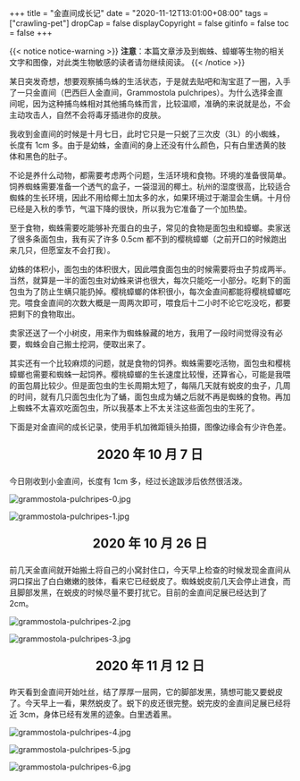 +++
title = "金直间成长记"
date = "2020-11-12T13:01:00+08:00"
tags = ["crawling-pet"]
dropCap = false
displayCopyright = false
gitinfo = false
toc = false
+++

{{< notice notice-warning >}}
<strong>注意</strong>：本篇文章涉及到蜘蛛、蟑螂等生物的相关文字和图像，对此类生物敏感的读者请勿继续阅读。
{{< /notice >}}

某日突发奇想，想要观察捕鸟蛛的生活状态，于是就去贴吧和淘宝逛了一圈，入手了一只金直间（巴西巨人金直间，Grammostola pulchripes）。为什么选择金直间呢，因为这种捕鸟蛛相对其他捕鸟蛛而言，比较温顺，准确的来说就是怂，不会主动攻击人，自然不会将毒牙插进你的皮肤。

我收到金直间的时候是十月七日，此时它只是一只蜕了三次皮（3L）的小蜘蛛，长度有 1cm 多。由于是幼蛛，金直间的身上还没有什么颜色，只有白里透黄的肢体和黑色的肚子。

不论是养什么动物，都需要考虑两个问题，生活环境和食物。环境的准备很简单。饲养蜘蛛需要准备一个透气的盒子，一袋湿润的椰土。杭州的湿度很高，比较适合蜘蛛的生长环境，因此不用给椰土加太多的水，如果环境过于潮湿会生螨。十月份已经是入秋的季节，气温下降的很快，所以我为它准备了一个加热垫。

至于食物，蜘蛛需要吃能够补充蛋白的虫子，常见的食物是面包虫和蟑螂。卖家送了很多条面包虫，我有买了许多 0.5cm 都不到的樱桃蟑螂（之前开口的时候跑出来几只，但愿室友不会打我）。 

幼蛛的体积小，面包虫的体积很大，因此喂食面包虫的时候需要将虫子剪成两半。当然，就算是一半的面包虫对幼蛛来讲也很大，每次只能吃一小部分。吃剩下的面包虫为了防止生螨只能扔掉。樱桃蟑螂的体积很小，每次金直间都能将樱桃蟑螂吃完。喂食金直间的次数大概是一周两次即可，喂食后十二小时不论它吃没吃，都要把剩下的食物取出。

卖家还送了一个小树皮，用来作为蜘蛛躲藏的地方，我用了一段时间觉得没有必要，蜘蛛会自己搬土挖洞，便取出来了。

其实还有一个比较麻烦的问题，就是食物的饲养。蜘蛛需要吃活物，面包虫和樱桃蟑螂也需要和蜘蛛一起饲养。樱桃蟑螂的生长速度比较慢，还算省心，可能是我喂的面包屑比较少。但是面包虫的生长周期太短了，每隔几天就有蜕皮的虫子，几周的时间，就有几只面包虫化为了蛹，面包虫成为蛹之后就不再是蜘蛛的食物。再加上蜘蛛不太喜欢吃面包虫，所以我基本上不太关注这些面包虫的生死了。

下面是对金直间的成长记录，使用手机加微距镜头拍摄，图像边缘会有少许色差。

<p style="text-align:center; font-size:1.6em"><strong>2020 年 10 月 7 日</strong></p>

今日刚收到小金直间，长度有 1cm 多，经过长途跋涉后依然很活泼。

![grammostola-pulchripes-0.jpg](/images/grammostola-pulchripes-0.jpg "刚收到的 3L 金直间")

![grammostola-pulchripes-1.jpg](/images/grammostola-pulchripes-1.jpg "化蛹的面包虫")

<p style="text-align:center; font-size:1.6em"><strong>2020 年 10 月 26 日</strong></p>

前几天金直间就开始搬土将自己的小窝封住口，今天早上检查的时候发现金直间从洞口探出了白白嫩嫩的肢体，看来它已经蜕皮了。蜘蛛蜕皮前几天会停止进食，而且脚部发黑，在蜕皮的时候尽量不要打扰它。目前的金直间足展已经达到了 2cm。

![grammostola-pulchripes-2.jpg](/images/grammostola-pulchripes-2.jpg "刚蜕皮的 4L 金直间")

![grammostola-pulchripes-3.jpg](/images/grammostola-pulchripes-3.jpg "在饲养盒里乱爬的小蟑螂")

<p style="text-align:center; font-size:1.6em"><strong>2020 年 11 月 12 日</strong></p>

昨天看到金直间开始吐丝，结了厚厚一层网，它的脚部发黑，猜想可能又要蜕皮了。今天早上一看，果然蜕皮了。蜕下的皮还很完整。蜕完皮的金直间足展已经将近 3cm，身体已经有发黑的迹象。白里透着黑。

![grammostola-pulchripes-4.jpg](/images/grammostola-pulchripes-4.jpg "刚蜕皮的 5L 金直间")

![grammostola-pulchripes-5.jpg](/images/grammostola-pulchripes-5.jpg "刚蜕皮的 5L 金直间")

![grammostola-pulchripes-6.jpg](/images/grammostola-pulchripes-6.jpg "5L 金直间蜕掉的皮")